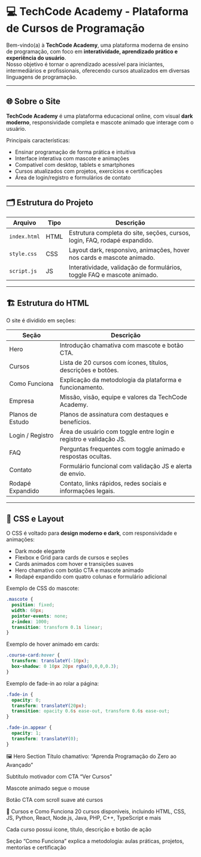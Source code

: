 # 💻 TechCode Academy - Plataforma de Cursos de Programação

Bem-vindo(a) à **TechCode Academy**, uma plataforma moderna de ensino de programação, com foco em **interatividade, aprendizado prático e experiência do usuário**.  
Nosso objetivo é tornar o aprendizado acessível para iniciantes, intermediários e profissionais, oferecendo cursos atualizados em diversas linguagens de programação.

---

## 🌐 Sobre o Site

**TechCode Academy** é uma plataforma educacional online, com visual **dark moderno**, responsividade completa e mascote animado que interage com o usuário.  

Principais características:

- Ensinar programação de forma prática e intuitiva  
- Interface interativa com mascote e animações  
- Compatível com desktop, tablets e smartphones  
- Cursos atualizados com projetos, exercícios e certificações  
- Área de login/registro e formulários de contato  

---

## 🗂 Estrutura do Projeto

| Arquivo         | Tipo        | Descrição                                                                 |
|-----------------|------------|---------------------------------------------------------------------------|
| `index.html`    | HTML       | Estrutura completa do site, seções, cursos, login, FAQ, rodapé expandido. |
| `style.css`     | CSS        | Layout dark, responsivo, animações, hover nos cards e mascote animado.    |
| `script.js`     | JS         | Interatividade, validação de formulários, toggle FAQ e mascote animado.  |

---

## 🏗️ Estrutura do HTML

O site é dividido em seções:

| Seção                     | Descrição                                                                 |
|----------------------------|---------------------------------------------------------------------------|
| Hero                       | Introdução chamativa com mascote e botão CTA.                             |
| Cursos                     | Lista de 20 cursos com ícones, títulos, descrições e botões.             |
| Como Funciona              | Explicação da metodologia da plataforma e funcionamento.                 |
| Empresa                    | Missão, visão, equipe e valores da TechCode Academy.                     |
| Planos de Estudo           | Planos de assinatura com destaques e benefícios.                          |
| Login / Registro           | Área de usuário com toggle entre login e registro e validação JS.         |
| FAQ                        | Perguntas frequentes com toggle animado e respostas ocultas.              |
| Contato                    | Formulário funcional com validação JS e alerta de envio.                  |
| Rodapé Expandido           | Contato, links rápidos, redes sociais e informações legais.               |

---

## 🎨 CSS e Layout

O CSS é voltado para **design moderno e dark**, com responsividade e animações:

- Dark mode elegante  
- Flexbox e Grid para cards de cursos e seções  
- Cards animados com hover e transições suaves  
- Hero chamativo com botão CTA e mascote animado  
- Rodapé expandido com quatro colunas e formulário adicional  

Exemplo de CSS do mascote:

```css
.mascote {
  position: fixed;
  width: 60px;
  pointer-events: none;
  z-index: 1000;
  transition: transform 0.1s linear;
}
```
Exemplo de hover animado em cards:

```css
.course-card:hover {
  transform: translateY(-10px);
  box-shadow: 0 10px 20px rgba(0,0,0,0.3);
}
```
Exemplo de fade-in ao rolar a página:

```css
.fade-in {
  opacity: 0;
  transform: translateY(20px);
  transition: opacity 0.6s ease-out, transform 0.6s ease-out;
}

.fade-in.appear {
  opacity: 1;
  transform: translateY(0);
}
```
🖼️ Hero Section
Título chamativo: “Aprenda Programação do Zero ao Avançado”

Subtítulo motivador com CTA “Ver Cursos”

Mascote animado segue o mouse

Botão CTA com scroll suave até cursos

🏫 Cursos e Como Funciona
20 cursos disponíveis, incluindo HTML, CSS, JS, Python, React, Node.js, Java, PHP, C++, TypeScript e mais

Cada curso possui ícone, título, descrição e botão de ação

Seção “Como Funciona” explica a metodologia: aulas práticas, projetos, mentorias e certificação